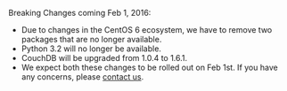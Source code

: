 Breaking Changes coming Feb 1, 2016:

* Due to changes in the CentOS 6 ecosystem, we have to remove two packages that are no longer available.
* Python 3.2 will no longer be available.
* CouchDB will be upgraded from 1.0.4 to 1.6.1.
* We expect both these changes to be rolled out on Feb 1st. If you have any concerns, please [contact us](https://snap-ci.com/contact-us).